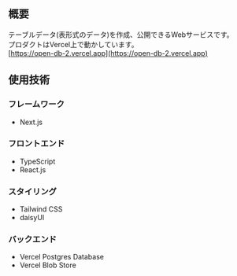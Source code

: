 ## 概要
テーブルデータ(表形式のデータ)を作成、公開できるWebサービスです。  
プロダクトはVercel上で動かしています。  
[https://open-db-2.vercel.app](https://open-db-2.vercel.app)

## 使用技術
### フレームワーク
- Next.js
### フロントエンド
- TypeScript
- React.js
### スタイリング
- Tailwind CSS
- daisyUI
### バックエンド
- Vercel Postgres Database
- Vercel Blob Store
